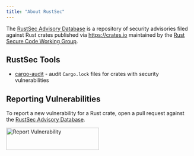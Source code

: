 ```yaml
---
title: "About RustSec"
---
```


The [RustSec Advisory Database] is a repository of security advisories filed
against Rust crates published via <https://crates.io> maintained by the
[Rust Secure Code Working Group].

## RustSec Tools

- [cargo-audit] - audit `Cargo.lock` files for crates with security vulnerabilities

## Reporting Vulnerabilities

To report a new vulnerability for a Rust crate, open a pull request
against the [RustSec Advisory Database].

<a href="https://github.com/RustSec/advisory-db/blob/master/CONTRIBUTING.md">
  <img alt="Report Vulnerability" width="250px" height="60px" src="https://rustsec.org/assets/img/report-vuln-button.svg">
</a>

[RustSec Advisory Database]: https://github.com/RustSec/advisory-db
[Rust Secure Code Working Group]: https://www.rust-lang.org/governance/wgs/wg-secure-code
[cargo-audit]: https://github.com/RustSec/cargo-audit
